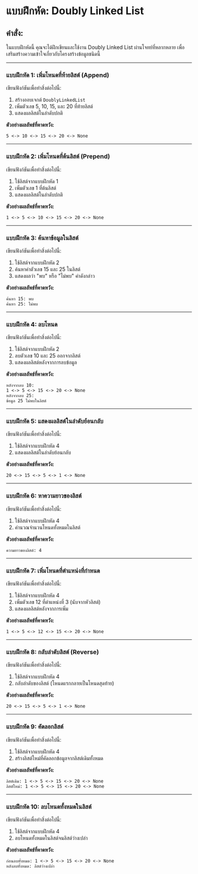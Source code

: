 # แบบฝึกหัด: Doubly Linked List

## คำสั่ง:
ในแบบฝึกหัดนี้ คุณจะได้ฝึกเขียนและใช้งาน Doubly Linked List ผ่านโจทย์ที่หลากหลาย เพื่อเสริมสร้างความเข้าใจเกี่ยวกับโครงสร้างข้อมูลชนิดนี้

---

### **แบบฝึกหัด 1:** เพิ่มโหนดที่ท้ายลิสต์ (Append)
เขียนฟังก์ชันเพื่อทำสิ่งต่อไปนี้:
1. สร้างออบเจกต์ `DoublyLinkedList`
2. เพิ่มตัวเลข 5, 10, 15, และ 20 ที่ท้ายลิสต์
3. แสดงผลลิสต์ในลำดับปกติ

**ตัวอย่างผลลัพธ์ที่คาดหวัง:**
```
5 <-> 10 <-> 15 <-> 20 <-> None
```

---

### **แบบฝึกหัด 2:** เพิ่มโหนดที่ต้นลิสต์ (Prepend)
เขียนฟังก์ชันเพื่อทำสิ่งต่อไปนี้:
1. ใช้ลิสต์จากแบบฝึกหัด 1
2. เพิ่มตัวเลข 1 ที่ต้นลิสต์
3. แสดงผลลิสต์ในลำดับปกติ

**ตัวอย่างผลลัพธ์ที่คาดหวัง:**
```
1 <-> 5 <-> 10 <-> 15 <-> 20 <-> None
```

---

### **แบบฝึกหัด 3:** ค้นหาข้อมูลในลิสต์
เขียนฟังก์ชันเพื่อทำสิ่งต่อไปนี้:
1. ใช้ลิสต์จากแบบฝึกหัด 2
2. ค้นหาค่าตัวเลข 15 และ 25 ในลิสต์
3. แสดงผลว่า "พบ" หรือ "ไม่พบ" ค่าดังกล่าว

**ตัวอย่างผลลัพธ์ที่คาดหวัง:**
```
ค้นหา 15: พบ
ค้นหา 25: ไม่พบ
```

---

### **แบบฝึกหัด 4:** ลบโหนด
เขียนฟังก์ชันเพื่อทำสิ่งต่อไปนี้:
1. ใช้ลิสต์จากแบบฝึกหัด 2
2. ลบตัวเลข 10 และ 25 ออกจากลิสต์
3. แสดงผลลิสต์หลังจากการลบข้อมูล

**ตัวอย่างผลลัพธ์ที่คาดหวัง:**
```
หลังจากลบ 10:
1 <-> 5 <-> 15 <-> 20 <-> None
หลังจากลบ 25:
ข้อมูล 25 ไม่พบในลิสต์
```

---

### **แบบฝึกหัด 5:** แสดงผลลิสต์ในลำดับย้อนกลับ
เขียนฟังก์ชันเพื่อทำสิ่งต่อไปนี้:
1. ใช้ลิสต์จากแบบฝึกหัด 4
2. แสดงผลลิสต์ในลำดับย้อนกลับ

**ตัวอย่างผลลัพธ์ที่คาดหวัง:**
```
20 <-> 15 <-> 5 <-> 1 <-> None
```

---

### **แบบฝึกหัด 6:** หาความยาวของลิสต์
เขียนฟังก์ชันเพื่อทำสิ่งต่อไปนี้:
1. ใช้ลิสต์จากแบบฝึกหัด 4
2. คำนวณจำนวนโหนดทั้งหมดในลิสต์

**ตัวอย่างผลลัพธ์ที่คาดหวัง:**
```
ความยาวของลิสต์: 4
```

---

### **แบบฝึกหัด 7:** เพิ่มโหนดที่ตำแหน่งที่กำหนด
เขียนฟังก์ชันเพื่อทำสิ่งต่อไปนี้:
1. ใช้ลิสต์จากแบบฝึกหัด 4
2. เพิ่มตัวเลข 12 ที่ตำแหน่งที่ 3 (นับจากหัวลิสต์)
3. แสดงผลลิสต์หลังจากการเพิ่ม

**ตัวอย่างผลลัพธ์ที่คาดหวัง:**
```
1 <-> 5 <-> 12 <-> 15 <-> 20 <-> None
```

---

### **แบบฝึกหัด 8:** กลับลำดับลิสต์ (Reverse)
เขียนฟังก์ชันเพื่อทำสิ่งต่อไปนี้:
1. ใช้ลิสต์จากแบบฝึกหัด 4
2. กลับลำดับของลิสต์ (โหนดแรกกลายเป็นโหนดสุดท้าย)

**ตัวอย่างผลลัพธ์ที่คาดหวัง:**
```
20 <-> 15 <-> 5 <-> 1 <-> None
```

---

### **แบบฝึกหัด 9:** คัดลอกลิสต์
เขียนฟังก์ชันเพื่อทำสิ่งต่อไปนี้:
1. ใช้ลิสต์จากแบบฝึกหัด 4
2. สร้างลิสต์ใหม่ที่คัดลอกข้อมูลจากลิสต์เดิมทั้งหมด

**ตัวอย่างผลลัพธ์ที่คาดหวัง:**
```
ลิสต์เดิม: 1 <-> 5 <-> 15 <-> 20 <-> None
ลิสต์ใหม่: 1 <-> 5 <-> 15 <-> 20 <-> None
```

---

### **แบบฝึกหัด 10:** ลบโหนดทั้งหมดในลิสต์
เขียนฟังก์ชันเพื่อทำสิ่งต่อไปนี้:
1. ใช้ลิสต์จากแบบฝึกหัด 4
2. ลบโหนดทั้งหมดในลิสต์จนลิสต์ว่างเปล่า

**ตัวอย่างผลลัพธ์ที่คาดหวัง:**
```
ก่อนลบทั้งหมด: 1 <-> 5 <-> 15 <-> 20 <-> None
หลังลบทั้งหมด: ลิสต์ว่างเปล่า